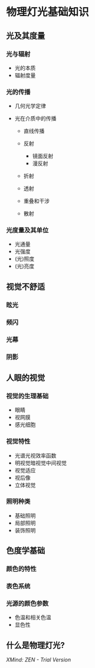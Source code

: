 # 物理灯光基础知识

## 光及其度量

### 光与辐射

- 光的本质
- 辐射度量

### 光的传播

- 几何光学定律
- 光在介质中的传播

	- 直线传播
	- 反射

		- 镜面反射
		- 漫反射

	- 折射
	- 透射
	- 重叠和干涉
	- 散射

### 光度量及其单位

- 光通量
- 光强度
- (光)照度
- (光)亮度

## 视觉不舒适

### 眩光

### 频闪

### 光幕

### 阴影

## 人眼的视觉

### 视觉的生理基础

- 眼睛
- 视网膜
- 感光细胞

### 视觉特性

- 光谱光视效率函数
- 明视觉暗视觉中间视觉
- 视觉适应
- 视后像
- 立体视觉

### 照明种类

- 基础照明
- 局部照明
- 装饰照明

## 色度学基础

### 颜色的特性

### 表色系统

### 光源的颜色参数

- 色温和相关色温
- 显色性

## 什么是物理灯光?

*XMind: ZEN - Trial Version*